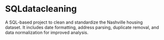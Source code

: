 # SQLdatacleaning
 A SQL-based project to clean and standardize the Nashville housing dataset. It includes date formatting, address parsing, duplicate removal, and data normalization for improved analysis.
